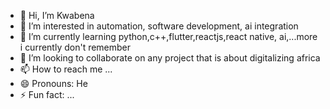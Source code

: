 - 👋 Hi, I’m Kwabena
- 👀 I’m interested in automation, software development, ai integration
- 🌱 I’m currently learning python,c++,flutter,reactjs,react native, ai,...more i currently don't remember
- 💞️ I’m looking to collaborate on any project that is about digitalizing africa
- 📫 How to reach me ...
- 😄 Pronouns: He
- ⚡ Fun fact: ...

<!---
officiallykbk/officiallykbk is a ✨ special ✨ repository because its `README.md` (this file) appears on your GitHub profile.
You can click the Preview link to take a look at your changes.
--->
